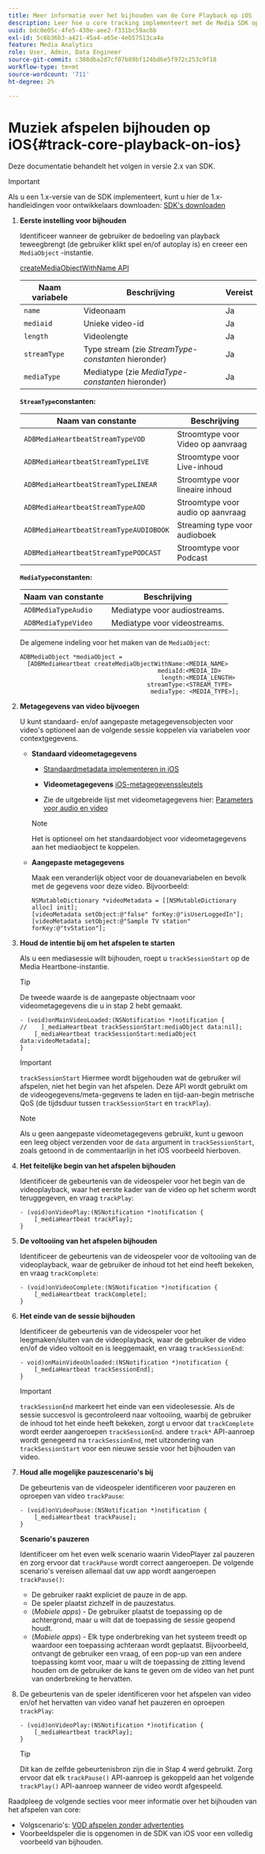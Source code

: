 ```yaml
---
title: Meer informatie over het bijhouden van de Core Playback op iOS
description: Leer hoe u core tracking implementeert met de Media SDK op iOS.
uuid: bdc0e05c-4fe5-430e-aee2-f331bc59ac6b
exl-id: 5c6b36b3-a421-45a4-a65e-4eb57513ca4a
feature: Media Analytics
role: User, Admin, Data Engineer
source-git-commit: c308dba2d7cf07b89bf124bd6e5f972c253c9f18
workflow-type: tm+mt
source-wordcount: '711'
ht-degree: 2%

---
```


# Muziek afspelen bijhouden op iOS{#track-core-playback-on-ios}

Deze documentatie behandelt het volgen in versie 2.x van SDK.

>[!IMPORTANT]
>
>Als u een 1.x-versie van de SDK implementeert, kunt u hier de 1.x-handleidingen voor ontwikkelaars downloaden: [SDK&#39;s downloaden](/help/getting-started/download-sdks.md)

1. **Eerste instelling voor bijhouden**

   Identificeer wanneer de gebruiker de bedoeling van playback teweegbrengt (de gebruiker klikt spel en/of autoplay is) en creeer een `MediaObject` -instantie.

   [createMediaObjectWithName API](https://adobe-marketing-cloud.github.io/media-sdks/reference/ios/Classes/ADBMediaHeartbeat.html#//api/name/createMediaObjectWithName:mediaId:length:streamType:mediaType:)

   | Naam variabele | Beschrijving | Vereist |
   |---|---|---|
   | `name` | Videonaam | Ja |
   | `mediaid` | Unieke video-id | Ja |
   | `length` | Videolengte | Ja |
   | `streamType` | Type stream (zie _StreamType-constanten_ hieronder) | Ja |
   | `mediaType` | Mediatype (zie _MediaType-constanten_ hieronder) | Ja |

   **`StreamType`constanten:**

   | Naam van constante | Beschrijving |
   |---|---|
   | `ADBMediaHeartbeatStreamTypeVOD` | Stroomtype voor Video op aanvraag |
   | `ADBMediaHeartbeatStreamTypeLIVE` | Stroomtype voor Live-inhoud |
   | `ADBMediaHeartbeatStreamTypeLINEAR` | Stroomtype voor lineaire inhoud |
   | `ADBMediaHeartbeatStreamTypeAOD` | Stroomtype voor audio op aanvraag |
   | `ADBMediaHeartbeatStreamTypeAUDIOBOOK` | Streaming type voor audioboek |
   | `ADBMediaHeartbeatStreamTypePODCAST` | Stroomtype voor Podcast |

   **`MediaType`constanten:**

   | Naam van constante | Beschrijving |
   |---|---|
   | `ADBMediaTypeAudio` | Mediatype voor audiostreams. |
   | `ADBMediaTypeVideo` | Mediatype voor videostreams. |

   De algemene indeling voor het maken van de `MediaObject`:

   ```
   ADBMediaObject *mediaObject =  
     [ADBMediaHeartbeat createMediaObjectWithName:<MEDIA_NAME>
                                          mediaId:<MEDIA_ID>
                                           length:<MEDIA_LENGTH>                       
                                       streamType:<STREAM_TYPE>
                                        mediaType: <MEDIA_TYPE>];
   ```

1. **Metagegevens van video bijvoegen**

   U kunt standaard- en/of aangepaste metagegevensobjecten voor video&#39;s optioneel aan de volgende sessie koppelen via variabelen voor contextgegevens.

   * **Standaard videometagegevens**

      * [Standaardmetadata implementeren in iOS](/help/use-cases/track-av-playback/impl-std-metadata/impl-std-metadata-ios.md)
      * **Videometagegevens**
        [iOS-metagegevenssleutels](/help/use-cases/track-av-playback/impl-std-metadata/ios-metadata-keys.md)

      * Zie de uitgebreide lijst met videometagegevens hier: [Parameters voor audio en video](/help/implementation/variables/audio-video-parameters.md)

     >[!NOTE]
     >
     >Het is optioneel om het standaardobject voor videometagegevens aan het mediaobject te koppelen.

   * **Aangepaste metagegevens**

     Maak een veranderlijk object voor de douanevariabelen en bevolk met de gegevens voor deze video. Bijvoorbeeld:

     ```
     NSMutableDictionary *videoMetadata = [[NSMutableDictionary alloc] init];
     [videoMetadata setObject:@"false" forKey:@"isUserLoggedIn"];
     [videoMetadata setObject:@"Sample TV station" forKey:@"tvStation"];
     ```

1. **Houd de intentie bij om het afspelen te starten**

   Als u een mediasessie wilt bijhouden, roept u `trackSessionStart` op de Media Heartbone-instantie.

   >[!TIP]
   >
   >De tweede waarde is de aangepaste objectnaam voor videometagegevens die u in stap 2 hebt gemaakt.

   ```
   - (void)onMainVideoLoaded:(NSNotification *)notification {
   //    [_mediaHeartbeat trackSessionStart:mediaObject data:nil];
       [_mediaHeartbeat trackSessionStart:mediaObject data:videoMetadata];
   }
   ```

   >[!IMPORTANT]
   >
   >`trackSessionStart` Hiermee wordt bijgehouden wat de gebruiker wil afspelen, niet het begin van het afspelen. Deze API wordt gebruikt om de videogegevens/meta-gegevens te laden en tijd-aan-begin metrische QoS (de tijdsduur tussen `trackSessionStart` en `trackPlay`).

   >[!NOTE]
   >
   >Als u geen aangepaste videometagegevens gebruikt, kunt u gewoon een leeg object verzenden voor de `data` argument in `trackSessionStart`, zoals getoond in de commentaarlijn in het iOS voorbeeld hierboven.

1. **Het feitelijke begin van het afspelen bijhouden**

   Identificeer de gebeurtenis van de videospeler voor het begin van de videoplayback, waar het eerste kader van de video op het scherm wordt teruggegeven, en vraag `trackPlay`:

   ```
   - (void)onVideoPlay:(NSNotification *)notification {
       [_mediaHeartbeat trackPlay];
   }
   ```

1. **De voltooiing van het afspelen bijhouden**

   Identificeer de gebeurtenis van de videospeler voor de voltooiing van de videoplayback, waar de gebruiker de inhoud tot het eind heeft bekeken, en vraag `trackComplete`:

   ```
   - (void)onVideoComplete:(NSNotification *)notification {
       [_mediaHeartbeat trackComplete];
   }
   ```

1. **Het einde van de sessie bijhouden**

   Identificeer de gebeurtenis van de videospeler voor het leegmaken/sluiten van de videoplayback, waar de gebruiker de video en/of de video voltooit en is leeggemaakt, en vraag `trackSessionEnd`:

   ```
   - void)onMainVideoUnloaded:(NSNotification *)notification {
       [_mediaHeartbeat trackSessionEnd];
   }
   ```

   >[!IMPORTANT]
   >
   >`trackSessionEnd` markeert het einde van een videolesessie. Als de sessie succesvol is gecontroleerd naar voltooiing, waarbij de gebruiker de inhoud tot het einde heeft bekeken, zorgt u ervoor dat `trackComplete` wordt eerder aangeroepen `trackSessionEnd`. andere `track*` API-aanroep wordt genegeerd na `trackSessionEnd`, met uitzondering van `trackSessionStart` voor een nieuwe sessie voor het bijhouden van video.

1. **Houd alle mogelijke pauzescenario&#39;s bij**

   De gebeurtenis van de videospeler identificeren voor pauzeren en oproepen van video `trackPause`:

   ```
   - (void)onVideoPause:(NSNotification *)notification {
       [_mediaHeartbeat trackPause];
   }
   ```

   **Scenario&#39;s pauzeren**

   Identificeer om het even welk scenario waarin VideoPlayer zal pauzeren en zorg ervoor dat `trackPause` wordt correct aangeroepen. De volgende scenario&#39;s vereisen allemaal dat uw app wordt aangeroepen `trackPause()`:

   * De gebruiker raakt expliciet de pauze in de app.
   * De speler plaatst zichzelf in de pauzestatus.
   * (*Mobiele apps*) - De gebruiker plaatst de toepassing op de achtergrond, maar u wilt dat de toepassing de sessie geopend houdt.
   * (*Mobiele apps*) - Elk type onderbreking van het systeem treedt op waardoor een toepassing achteraan wordt geplaatst. Bijvoorbeeld, ontvangt de gebruiker een vraag, of een pop-up van een andere toepassing komt voor, maar u wilt de toepassing de zitting levend houden om de gebruiker de kans te geven om de video van het punt van onderbreking te hervatten.

1. De gebeurtenis van de speler identificeren voor het afspelen van video en/of het hervatten van video vanaf het pauzeren en oproepen `trackPlay`:

   ```
   - (void)onVideoPlay:(NSNotification *)notification {
       [_mediaHeartbeat trackPlay];
   }
   ```

   >[!TIP]
   >
   >Dit kan de zelfde gebeurtenisbron zijn die in Stap 4 werd gebruikt. Zorg ervoor dat elk `trackPause()` API-aanroep is gekoppeld aan het volgende `trackPlay()` API-aanroep wanneer de video wordt afgespeeld.

Raadpleeg de volgende secties voor meer informatie over het bijhouden van het afspelen van core:

* Volgscenario&#39;s: [VOD afspelen zonder advertenties](/help/use-cases/tracking-scenarios/vod-no-intrs-details.md)
* Voorbeeldspeler die is opgenomen in de SDK van iOS voor een volledig voorbeeld van bijhouden.
